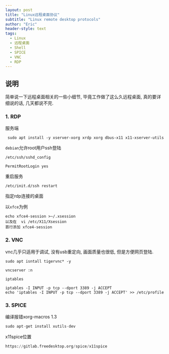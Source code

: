 ```yaml
---
layout: post
title: "Linux远程桌面协议"
subtitle: "Linux remote desktop protocols"
author: "Eric"
header-style: text
tags:
  - Linux
  - 远程桌面
  - Shell
  - SPICE
  - VNC
  - RDP
---
```




## 说明

简单说一下远程桌面相关的一些小细节, 毕竟工作做了这么久远程桌面, 真的要详细说的话, 几天都说不完. 



### 1. RDP



服务端

```shell
 sudo apt install -y xserver-xorg xrdp xorg dbus-x11 x11-xserver-utils
```



`debian`允许root用户ssh登陆

```shell
/etc/ssh/sshd_config

PermitRootLogin yes
```



重启服务

```shell
/etc/init.d/ssh restart
```



指定rdp连接的桌面

以`xfce`为例

```shell
echo xfce4-session >~/.xsession 
以及在  vi /etc/X11/Xsession 
首行添加 xfce4-session
```





### 2. VNC



vnc几乎只适用于调试, 没有usb重定向, 画面质量也很低, 但是方便网页登陆.

```shell
sudo apt isntall tigervnc* -y

vncserver :n
```



`iptables`

```shell
iptables -I INPUT -p tcp --dport 3389 -j ACCEPT
echo 'iptables -I INPUT -p tcp --dport 3389 -j ACCEPT' >> /etc/profile
```





### 3. SPICE



编译报错xorg-macros 1.3

```python
sudo apt-get install xutils-dev
```



x11spice位置

```python
https://gitlab.freedesktop.org/spice/x11spice
```
